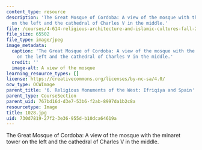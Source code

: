 ```yaml
---
content_type: resource
description: 'The Great Mosque of Cordoba: A view of the mosque with the minaret tower
  on the left and the cathedral of Charles V in the middle.'
file: /courses/4-614-religious-architecture-and-islamic-cultures-fall-2002/730d781927f23e36955db10dca64619a_1028.jpg
file_size: 65502
file_type: image/jpeg
image_metadata:
  caption: 'The Great Mosque of Cordoba: A view of the mosque with the minaret tower
    on the left and the cathedral of Charles V in the middle.'
  credit: ''
  image-alt: A view of the mosque
learning_resource_types: []
license: https://creativecommons.org/licenses/by-nc-sa/4.0/
ocw_type: OCWImage
parent_title: '6. Religious Monuments of the West: Ifriqiya and Spain'
parent_type: CourseSection
parent_uid: 767bd16d-d3e7-53b6-f2ab-8997da1b2c8a
resourcetype: Image
title: 1028.jpg
uid: 730d7819-27f2-3e36-955d-b10dca64619a
---
```

The Great Mosque of Cordoba: A view of the mosque with the minaret tower on the left and the cathedral of Charles V in the middle.